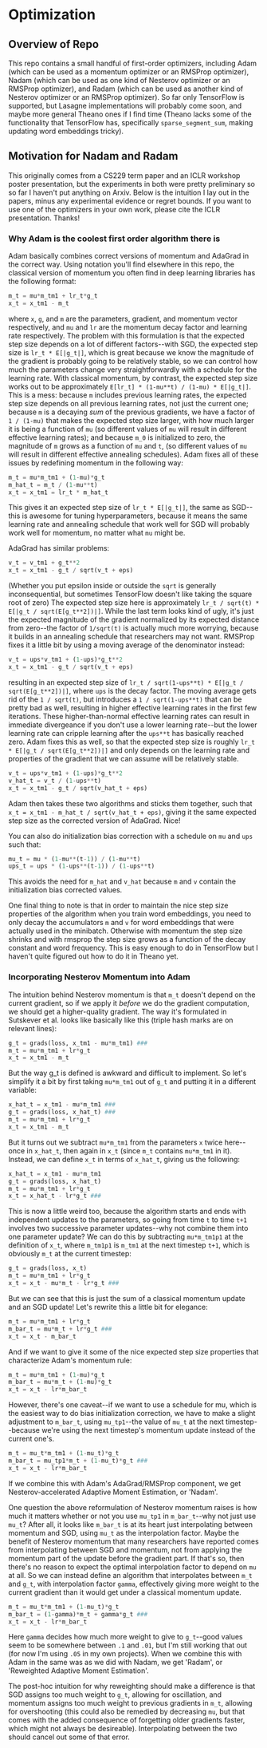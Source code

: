 # Optimization

## Overview of Repo
This repo contains a small handful of first-order optimizers, including Adam (which can be used as a momentum optimizer or an RMSProp optimizer), Nadam (which can be used as one kind of Nesterov optimizer or an RMSProp optimizer), and Radam (which can be used as another kind of Nesterov optimizer or an RMSProp optimizer). So far only TensorFlow is supported, but Lasagne implementations will probably come soon, and maybe more general Theano ones if I find time (Theano lacks some of the functionality that TensorFlow has, specifically `sparse_segment_sum`, making updating word embeddings tricky).

## Motivation for Nadam and Radam
This originally comes from a CS229 term paper and an ICLR workshop poster presentation, but the experiments in both were pretty preliminary so so far I haven't put anything on Arxiv. Below is the intuition I lay out in the papers, minus any experimental evidence or regret bounds. If you want to use one of the optimizers in your own work, please cite the ICLR presentation. Thanks!

### Why Adam is the coolest first order algorithm there is 
Adam basically combines correct versions of momentum and AdaGrad in the correct way. Using notation you'll find elsewhere in this repo, the classical version of momentum you often find in deep learning libraries has the following format:
```python
m_t = mu*m_tm1 + lr_t*g_t
x_t = x_tm1 - m_t  
```
where `x`, `g`, and `m` are the parameters, gradient, and momentum vector respectively, and `mu` and `lr` are the momentum decay factor and learning rate respectively. The problem with this formulation is that the expected step size depends on a lot of different factors--with SGD, the expected step size is `lr_t * E[|g_t|]`, which is great because we know the magnitude of the gradient is probably going to be relatively stable, so we can control how much the parameters change very straightforwardly with a schedule for the learning rate. With classical momentum, by contrast, the expected step size works out to be approximately `E[lr_t] * (1-mu**t) / (1-mu) * E[|g_t|]`. This is a mess: because `m` includes previous learning rates, the expected step size depends on all previous learning rates, not just the current one; because `m` is a decaying *sum* of the previous gradients, we have a factor of `1 / (1-mu)` that makes the expected step size larger, with how much larger it is being a function of `mu` (so different values of `mu` will result in different effective learning rates); and because `m_0` is initialized to zero, the magnitude of `m` grows as a function of `mu` and `t`, (so different values of `mu` will result in different effective annealing schedules). Adam fixes all of these issues by redefining momentum in the following way:
```python
m_t = mu*m_tm1 + (1-mu)*g_t
m_hat_t = m_t / (1-mu**t)
x_t = x_tm1 = lr_t * m_hat_t
```
This gives it an expected step size of `lr_t * E[|g_t|]`, the same as SGD--this is awesome for tuning hyperparameters, because it means the same learning rate and annealing schedule that work well for SGD will probably work well for momentum, no matter what `mu` might be.

AdaGrad has similar problems:
```python
v_t = v_tm1 + g_t**2
x_t = x_tm1 - g_t / sqrt(v_t + eps)
```
(Whether you put epsilon inside or outside the `sqrt` is generally inconsequential, but sometimes TensorFlow doesn't like taking the square root of zero)
The expected step size here is approximately `lr_t / sqrt(t) * E[|g_t / sqrt(E[g_t**2])|]`. While the last term looks kind of ugly, it's just the expected magnitude of the gradient normalized by its expected distance from zero--the factor of `1/sqrt(t)` is actually much more worrying, because it builds in an annealing schedule that researchers may not want. RMSProp fixes it a little bit by using a moving average of the denominator instead:
```python
v_t = ups*v_tm1 + (1-ups)*g_t**2
x_t = x_tm1 - g_t / sqrt(v_t + eps)
```
resulting in an expected step size of `lr_t / sqrt(1-ups**t) * E[|g_t / sqrt(E[g_t**2])|]`, where `ups` is the decay factor. The moving average gets rid of the `1 / sqrt(t)`, but introduces a `1 / sqrt(1-ups**t)` that can be pretty bad as well, resulting in higher effective learning rates in the first few iterations. These higher-than-normal effective learning rates can result in immediate divergeance if you don't use a lower learning rate--but the lower learning rate can cripple learning after the `ups**t` has basically reached zero. Adam fixes this as well, so that the expected step size is roughly `lr_t * E[|g_t / sqrt(E[g_t**2])|]` and only depends on the learning rate and properties of the gradient that we can assume will be relatively stable.
```python
v_t = ups*v_tm1 + (1-ups)*g_t**2
v_hat_t = v_t / (1-ups**t)
x_t = x_tm1 - g_t / sqrt(v_hat_t + eps)
```
Adam then takes these two algorithms and sticks them together, such that `x_t = x_tm1 - m_hat_t / sqrt(v_hat_t + eps)`, giving it the same expected step size as the corrected version of AdaGrad. Nice!

You can also do initialization bias correction with a schedule on `mu` and `ups` such that:
```python
mu_t = mu * (1-mu**(t-1)) / (1-mu**t)
ups_t = ups * (1-ups**(t-1)) / (1-ups**t)
```
This avoids the need for `m_hat` and `v_hat` because `m` and `v` contain the initialization bias corrected values.

One final thing to note is that in order to maintain the nice step size properties of the algorithm when you train word embeddings, you need to only decay the accumulators `m` and `v` for word embeddings that were actually used in the minibatch. Otherwise with momentum the step size shrinks and with rmsprop the step size grows as a function of the decay constant and word frequency. This is easy enough to do in TensorFlow but I haven't quite figured out how to do it in Theano yet.

### Incorporating Nesterov Momentum into Adam
The intuition behind Nesterov momentum is that `m_t` doesn't depend on the current gradient, so if we apply it *before* we do the gradient computation, we should get a higher-quality gradient. The way it's formulated in Sutskever et al. looks like basically like this (triple hash marks are on relevant lines):
```python
g_t = grads(loss, x_tm1 - mu*m_tm1) ###
m_t = mu*m_tm1 + lr*g_t
x_t = x_tm1 - m_t
```
But the way g_t is defined is awkward and difficult to implement. So let's simplify it a bit by first taking `mu*m_tm1` out of `g_t` and putting it in a different variable:
```python
x_hat_t = x_tm1 - mu*m_tm1 ###
g_t = grads(loss, x_hat_t) ###
m_t = mu*m_tm1 + lr*g_t
x_t = x_tm1 - m_t
```
But it turns out we subtract `mu*m_tm1` from the parameters `x` twice here--once in `x_hat_t`, then again in `x_t` (since `m_t` contains `mu*m_tm1` in it). Instead, we can define `x_t` in terms of `x_hat_t`, giving us the following:
```python
x_hat_t = x_tm1 - mu*m_tm1
g_t = grads(loss, x_hat_t)
m_t = mu*m_tm1 + lr*g_t
x_t = x_hat_t - lr*g_t ###
```
This is now a little weird too, because the algorithm starts and ends with independent updates to the parameters, so going from time `t` to time `t+1` involves two successive parameter updates--why not combine them into one parameter update? We can do this by subtracting `mu*m_tm1p1` at the definition of `x_t`, where `m_tm1p1` is `m_tm1` at the next timestep `t+1`, which is obviously `m_t` at the current timestep:
```python
g_t = grads(loss, x_t)
m_t = mu*m_tm1 + lr*g_t
x_t = x_t - mu*m_t - lr*g_t ###
```
But we can see that this is just the sum of a classical momentum update and an SGD update! Let's rewrite this a little bit for elegance:
```python
m_t = mu*m_tm1 + lr*g_t
m_bar_t = mu*m_t + lr*g_t ###
x_t = x_t - m_bar_t
```
And if we want to give it some of the nice expected step size properties that characterize Adam's momentum rule:
```python
m_t = mu*m_tm1 + (1-mu)*g_t
m_bar_t = mu*m_t + (1-mu)*g_t
x_t = x_t - lr*m_bar_t
```
However, there's one caveat--if we want to use a schedule for mu, which is the easiest way to do bias initialization correction, we have to make a slight adjustment to `m_bar_t`, using `mu_tp1`--the value of `mu_t` at the next timestep--because we're using the next timestep's momentum update instead of the current one's.
```python
m_t = mu_t*m_tm1 + (1-mu_t)*g_t
m_bar_t = mu_tp1*m_t + (1-mu_t)*g_t ###
x_t = x_t - lr*m_bar_t
```
If we combine this with Adam's AdaGrad/RMSProp component, we get Nesterov-accelerated Adaptive Moment Estimation, or 'Nadam'.

One question the above reformulation of Nesterov momentum raises is how much it matters whether or not you use `mu_tp1` in `m_bar_t`--why not just use `mu_t`? After all, it looks like `m_bar_t` is at its heart just interpolating between momentum and SGD, using `mu_t` as the interpolation factor. Maybe the benefit of Nesterov momentum that many researchers have reported comes from interpolating between SGD and momentum, not from applying the momentum part of the update before the gradient part. If that's so, then there's no reason to expect the optimal interpolation factor to depend on `mu` at all. So we can instead define an algorithm that interpolates between `m_t` and `g_t`, with interpolation factor `gamma`, effectively giving more weight to the current gradient than it would get under a classical momentum update.
```python
m_t = mu_t*m_tm1 + (1-mu_t)*g_t
m_bar_t = (1-gamma)*m_t + gamma*g_t ###
x_t = x_t - lr*m_bar_t
```
Here `gamma` decides how much more weight to give to `g_t`--good values seem to be somewhere between `.1` and `.01`, but I'm still working that out (for now I'm using `.05` in my own projects). When we combine this with Adam in the same was as we did with Nadam, we get 'Radam', or 'Reweighted Adaptive Moment Estimation'.

The post-hoc intuition for why reweighting should make a difference is that SGD assigns too much weight to `g_t`, allowing for oscillation, and momentum assigns too much weight to previous gradients in `m_t`, allowing for overshooting (this could also be remedied by decreasing `mu`, but that comes with the added consequence of forgetting older gradients faster, which might not always be desireable). Interpolating between the two should cancel out some of that error.
